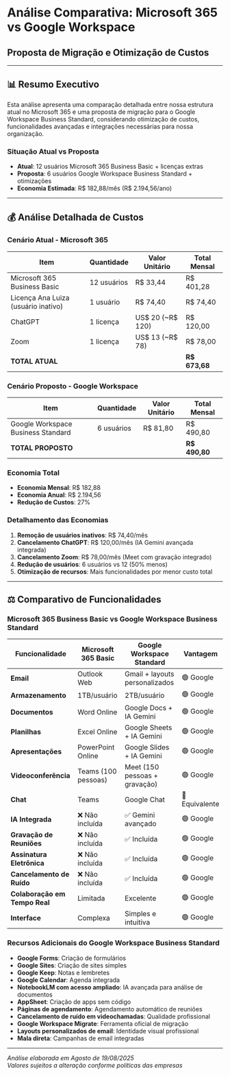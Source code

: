 # Análise Comparativa: Microsoft 365 vs Google Workspace
## Proposta de Migração e Otimização de Custos

---

## 📊 Resumo Executivo

Esta análise apresenta uma comparação detalhada entre nossa estrutura atual no Microsoft 365 e uma proposta de migração para o Google Workspace Business Standard, considerando otimização de custos, funcionalidades avançadas e integrações necessárias para nossa organização.

### Situação Atual vs Proposta
- **Atual**: 12 usuários Microsoft 365 Business Basic + licenças extras
- **Proposta**: 6 usuários Google Workspace Business Standard + otimizações
- **Economia Estimada**: R$ 182,88/mês (R$ 2.194,56/ano)

---

## 💰 Análise Detalhada de Custos

### Cenário Atual - Microsoft 365
| Item | Quantidade | Valor Unitário | Total Mensal |
|------|------------|----------------|--------------|
| Microsoft 365 Business Basic | 12 usuários | R$ 33,44 | R$ 401,28 |
| Licença Ana Luiza (usuário inativo) | 1 usuário | R$ 74,40 | R$ 74,40 |
| ChatGPT | 1 licença | US$ 20 (~R$ 120) | R$ 120,00 |
| Zoom | 1 licença | US$ 13 (~R$ 78) | R$ 78,00 |
| **TOTAL ATUAL** | | | **R$ 673,68** |

### Cenário Proposto - Google Workspace
| Item | Quantidade | Valor Unitário | Total Mensal |
|------|------------|----------------|--------------|
| Google Workspace Business Standard | 6 usuários | R$ 81,80 | R$ 490,80 |
| **TOTAL PROPOSTO** | | | **R$ 490,80** |

### Economia Total
- **Economia Mensal**: R$ 182,88
- **Economia Anual**: R$ 2.194,56
- **Redução de Custos**: 27%

### Detalhamento das Economias
1. **Remoção de usuários inativos**: R$ 74,40/mês
2. **Cancelamento ChatGPT**: R$ 120,00/mês (IA Gemini avançada integrada)
3. **Cancelamento Zoom**: R$ 78,00/mês (Meet com gravação integrado)
4. **Redução de usuários**: 6 usuários vs 12 (50% menos)
5. **Otimização de recursos**: Mais funcionalidades por menor custo total

---

## ⚖️ Comparativo de Funcionalidades

### Microsoft 365 Business Basic vs Google Workspace Business Standard

| Funcionalidade | Microsoft 365 Basic | Google Workspace Standard | Vantagem |
|----------------|---------------------|----------------------------|----------|
| **Email** | Outlook Web | Gmail + layouts personalizados | 🟢 Google |
| **Armazenamento** | 1TB/usuário | 2TB/usuário | 🟢 Google |
| **Documentos** | Word Online | Google Docs + IA Gemini | 🟢 Google |
| **Planilhas** | Excel Online | Google Sheets + IA Gemini | 🟢 Google |
| **Apresentações** | PowerPoint Online | Google Slides + IA Gemini | 🟢 Google |
| **Videoconferência** | Teams (100 pessoas) | Meet (150 pessoas + gravação) | 🟢 Google |
| **Chat** | Teams | Google Chat | 🔄 Equivalente |
| **IA Integrada** | ❌ Não incluída | ✅ Gemini avançado | 🟢 Google |
| **Gravação de Reuniões** | ❌ Não incluída | ✅ Incluída | 🟢 Google |
| **Assinatura Eletrônica** | ❌ Não incluída | ✅ Incluída | 🟢 Google |
| **Cancelamento de Ruído** | ❌ Não incluída | ✅ Incluída | 🟢 Google |
| **Colaboração em Tempo Real** | Limitada | Excelente | 🟢 Google |
| **Interface** | Complexa | Simples e intuitiva | 🟢 Google |

### Recursos Adicionais do Google Workspace Business Standard
- **Google Forms**: Criação de formulários
- **Google Sites**: Criação de sites simples
- **Google Keep**: Notas e lembretes
- **Google Calendar**: Agenda integrada
- **NotebookLM com acesso ampliado**: IA avançada para análise de documentos
- **AppSheet**: Criação de apps sem código
- **Páginas de agendamento**: Agendamento automático de reuniões
- **Cancelamento de ruído em videochamadas**: Qualidade profissional
- **Google Workspace Migrate**: Ferramenta oficial de migração
- **Layouts personalizados de email**: Identidade visual profissional
- **Mala direta**: Campanhas de email integradas

---

*Análise elaborada em Agosto de 19/08/2025*  
*Valores sujeitos a alteração conforme políticas das empresas*
